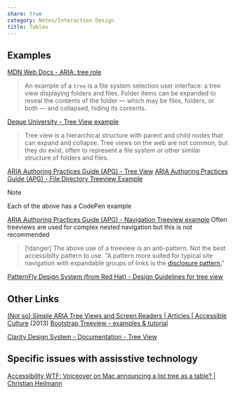 ```yaml
---
share: true
category: Notes/Interaction Design
title: Tables
---
```


## Examples
[MDN Web Docs - ARIA: tree role](https://developer.mozilla.org/en-US/docs/Web/Accessibility/ARIA/Roles/tree_role) 
> An example of a `tree` is a file system selection user interface: a tree view displaying folders and files. Folder items can be expanded to reveal the contents of the folder — which may be files, folders, or both — and collapsed, hiding its contents.


[Deque University - Tree View example](https://dequeuniversity.com/library/aria/tree-view)
> Tree view is a hierarchical structure with parent and child nodes that can expand and collapse. Tree views on the web are not common, but they do exist, often to represent a file system or other similar structure of folders and files.


[ARIA Authoring Practices Guide (APG) - Tree View](https://www.w3.org/WAI/ARIA/apg/patterns/treeview/)
[ARIA Authoring Practices Guide (APG) - File Directory Treeview Example](https://www.w3.org/WAI/ARIA/apg/example-index/treeview/treeview-1/treeview-1b.html)
> [!note]
> Each of the above has a CodePen example
 
[ARIA Authoring Practices Guide (APG) - Navigation Treeview example](https://www.w3.org/WAI/ARIA/apg/example-index/treeview/treeview-navigation)
Often treeviews are used for complex nested navigation but this is not recommended
> [!danger]
> The above use of a treeview is an anti-pattern. Not the best accessibilty pattern to use. 
> "A pattern more suited for typical site navigation with expandable groups of links is the [disclosure pattern.](https://www.w3.org/WAI/ARIA/apg/patterns/disclosure/)"

[PatternFly Design System (from Red Hat) - Design Guidelines for tree view](https://www.patternfly.org/2021.16/components/tree-view/design-guidelines)

## Other Links
[(Not so) Simple ARIA Tree Views and Screen Readers | Articles | Accessible Culture](http://accessibleculture.org/articles/2013/02/not-so-simple-aria-tree-views-and-screen-readers/) (2013)
[Bootstrap Treeview - examples & tutorial](https://mdbootstrap.com/docs/standard/plugins/tree-view/) 

[Clarity Design System - Documentation - Tree View](https://clarity.design/documentation/tree-view#checkbox-tree)

## Specific issues with assisstive technology

[Accessibility WTF: Voiceover on Mac announcing a list tree as a table? | Christian Heilmann](https://christianheilmann.com/2021/07/28/accessibility-wtf-voiceover-on-mac-announcing-a-list-tree-as-a-table/)
